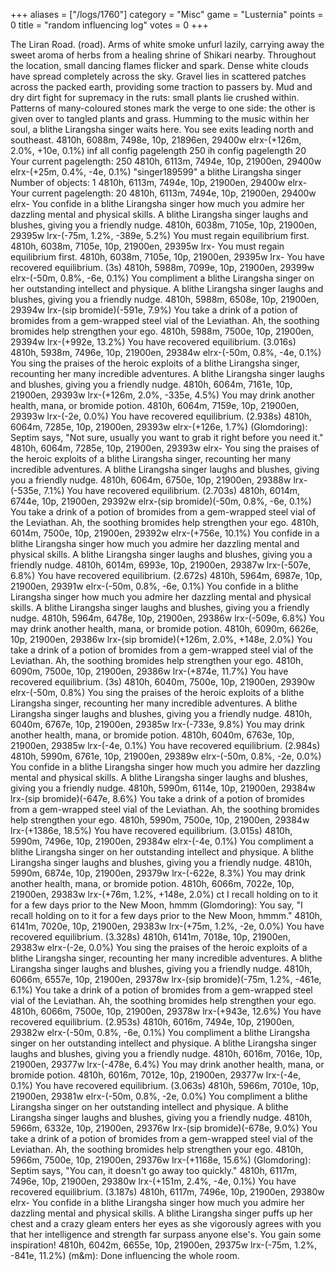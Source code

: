 +++
aliases = ["/logs/1760"]
category = "Misc"
game = "Lusternia"
points = 0
title = "random influencing log"
votes = 0
+++

The Liran Road. (road).
Arms of white smoke unfurl lazily, carrying away the sweet aroma of herbs from a healing shrine of 
Shikari nearby. Throughout the location, small dancing flames flicker and spark. Dense white clouds 
have spread completely across the sky. Gravel lies in scattered patches across the packed earth, 
providing some traction to passers by. Mud and dry dirt fight for supremacy in the ruts: small 
plants lie crushed within. Patterns of many-coloured stones mark the verge to one side: the other is 
given over to tangled plants and grass. Humming to the music within her soul, a blithe Lirangsha 
singer waits here.
You see exits leading north and southeast.
4810h, 6088m, 7498e, 10p, 21896en, 29400w elrx-(+126m, 2.0%, +10e, 0.1%) inf all
config pagelength 250
ih
config pagelength 20
Your current pagelength: 250
4810h, 6113m, 7494e, 10p, 21900en, 29400w elrx-(+25m, 0.4%, -4e, 0.1%) 
"singer189599"            a blithe Lirangsha singer
Number of objects: 1
4810h, 6113m, 7494e, 10p, 21900en, 29400w elrx-
Your current pagelength: 20
4810h, 6113m, 7494e, 10p, 21900en, 29400w elrx-
You confide in a blithe Lirangsha singer how much you admire her dazzling mental and physical skills.
A blithe Lirangsha singer laughs and blushes, giving you a friendly nudge.
4810h, 6038m, 7105e, 10p, 21900en, 29395w lrx-(-75m, 1.2%, -389e, 5.2%) 
You must regain equilibrium first.
4810h, 6038m, 7105e, 10p, 21900en, 29395w lrx-
You must regain equilibrium first.
4810h, 6038m, 7105e, 10p, 21900en, 29395w lrx-
You have recovered equilibrium. (3s)
4810h, 5988m, 7099e, 10p, 21900en, 29399w elrx-(-50m, 0.8%, -6e, 0.1%) 
You compliment a blithe Lirangsha singer on her outstanding intellect and physique.
A blithe Lirangsha singer laughs and blushes, giving you a friendly nudge.
4810h, 5988m, 6508e, 10p, 21900en, 29394w lrx-(sip bromide)(-591e, 7.9%) 
You take a drink of a potion of bromides from a gem-wrapped steel vial of the Leviathan.
Ah, the soothing bromides help strengthen your ego.
4810h, 5988m, 7500e, 10p, 21900en, 29394w lrx-(+992e, 13.2%) 
You have recovered equilibrium. (3.016s)
4810h, 5938m, 7496e, 10p, 21900en, 29384w elrx-(-50m, 0.8%, -4e, 0.1%) 
You sing the praises of the heroic exploits of a blithe Lirangsha singer, recounting her many 
incredible adventures.
A blithe Lirangsha singer laughs and blushes, giving you a friendly nudge.
4810h, 6064m, 7161e, 10p, 21900en, 29393w lrx-(+126m, 2.0%, -335e, 4.5%) 
You may drink another health, mana, or bromide potion.
4810h, 6064m, 7159e, 10p, 21900en, 29393w lrx-(-2e, 0.0%) 
You have recovered equilibrium. (2.938s)
4810h, 6064m, 7285e, 10p, 21900en, 29393w elrx-(+126e, 1.7%) 
(Glomdoring): Septim says, "Not sure, usually you want to grab it right before you need it."
4810h, 6064m, 7285e, 10p, 21900en, 29393w elrx-
You sing the praises of the heroic exploits of a blithe Lirangsha singer, recounting her many 
incredible adventures.
A blithe Lirangsha singer laughs and blushes, giving you a friendly nudge.
4810h, 6064m, 6750e, 10p, 21900en, 29388w lrx-(-535e, 7.1%) 
You have recovered equilibrium. (2.703s)
4810h, 6014m, 6744e, 10p, 21900en, 29392w elrx-(sip bromide)(-50m, 0.8%, -6e, 0.1%) 
You take a drink of a potion of bromides from a gem-wrapped steel vial of the Leviathan.
Ah, the soothing bromides help strengthen your ego.
4810h, 6014m, 7500e, 10p, 21900en, 29392w elrx-(+756e, 10.1%) 
You confide in a blithe Lirangsha singer how much you admire her dazzling mental and physical skills.
A blithe Lirangsha singer laughs and blushes, giving you a friendly nudge.
4810h, 6014m, 6993e, 10p, 21900en, 29387w lrx-(-507e, 6.8%) 
You have recovered equilibrium. (2.672s)
4810h, 5964m, 6987e, 10p, 21900en, 29391w elrx-(-50m, 0.8%, -6e, 0.1%) 
You confide in a blithe Lirangsha singer how much you admire her dazzling mental and physical skills.
A blithe Lirangsha singer laughs and blushes, giving you a friendly nudge.
4810h, 5964m, 6478e, 10p, 21900en, 29386w lrx-(-509e, 6.8%) 
You may drink another health, mana, or bromide potion.
4810h, 6090m, 6626e, 10p, 21900en, 29386w lrx-(sip bromide)(+126m, 2.0%, +148e, 2.0%) 
You take a drink of a potion of bromides from a gem-wrapped steel vial of the Leviathan.
Ah, the soothing bromides help strengthen your ego.
4810h, 6090m, 7500e, 10p, 21900en, 29386w lrx-(+874e, 11.7%) 
You have recovered equilibrium. (3s)
4810h, 6040m, 7500e, 10p, 21900en, 29390w elrx-(-50m, 0.8%) 
You sing the praises of the heroic exploits of a blithe Lirangsha singer, recounting her many 
incredible adventures.
A blithe Lirangsha singer laughs and blushes, giving you a friendly nudge.
4810h, 6040m, 6767e, 10p, 21900en, 29385w lrx-(-733e, 9.8%) 
You may drink another health, mana, or bromide potion.
4810h, 6040m, 6763e, 10p, 21900en, 29385w lrx-(-4e, 0.1%) 
You have recovered equilibrium. (2.984s)
4810h, 5990m, 6761e, 10p, 21900en, 29389w elrx-(-50m, 0.8%, -2e, 0.0%) 
You confide in a blithe Lirangsha singer how much you admire her dazzling mental and physical skills.
A blithe Lirangsha singer laughs and blushes, giving you a friendly nudge.
4810h, 5990m, 6114e, 10p, 21900en, 29384w lrx-(sip bromide)(-647e, 8.6%) 
You take a drink of a potion of bromides from a gem-wrapped steel vial of the Leviathan.
Ah, the soothing bromides help strengthen your ego.
4810h, 5990m, 7500e, 10p, 21900en, 29384w lrx-(+1386e, 18.5%) 
You have recovered equilibrium. (3.015s)
4810h, 5990m, 7496e, 10p, 21900en, 29384w elrx-(-4e, 0.1%) 
You compliment a blithe Lirangsha singer on her outstanding intellect and physique.
A blithe Lirangsha singer laughs and blushes, giving you a friendly nudge.
4810h, 5990m, 6874e, 10p, 21900en, 29379w lrx-(-622e, 8.3%) 
You may drink another health, mana, or bromide potion.
4810h, 6066m, 7022e, 10p, 21900en, 29383w lrx-(+76m, 1.2%, +148e, 2.0%) ct I recall holding on to it for a few days prior to the New Moon, hmmm
(Glomdoring): You say, "I recall holding on to it for a few days prior to the New Moon, hmmm."
4810h, 6141m, 7020e, 10p, 21900en, 29383w lrx-(+75m, 1.2%, -2e, 0.0%) 
You have recovered equilibrium. (3.328s)
4810h, 6141m, 7018e, 10p, 21900en, 29383w elrx-(-2e, 0.0%) 
You sing the praises of the heroic exploits of a blithe Lirangsha singer, recounting her many 
incredible adventures.
A blithe Lirangsha singer laughs and blushes, giving you a friendly nudge.
4810h, 6066m, 6557e, 10p, 21900en, 29378w lrx-(sip bromide)(-75m, 1.2%, -461e, 6.1%) 
You take a drink of a potion of bromides from a gem-wrapped steel vial of the Leviathan.
Ah, the soothing bromides help strengthen your ego.
4810h, 6066m, 7500e, 10p, 21900en, 29378w lrx-(+943e, 12.6%) 
You have recovered equilibrium. (2.953s)
4810h, 6016m, 7494e, 10p, 21900en, 29382w elrx-(-50m, 0.8%, -6e, 0.1%) 
You compliment a blithe Lirangsha singer on her outstanding intellect and physique.
A blithe Lirangsha singer laughs and blushes, giving you a friendly nudge.
4810h, 6016m, 7016e, 10p, 21900en, 29377w lrx-(-478e, 6.4%) 
You may drink another health, mana, or bromide potion.
4810h, 6016m, 7012e, 10p, 21900en, 29377w lrx-(-4e, 0.1%) 
You have recovered equilibrium. (3.063s)
4810h, 5966m, 7010e, 10p, 21900en, 29381w elrx-(-50m, 0.8%, -2e, 0.0%) 
You compliment a blithe Lirangsha singer on her outstanding intellect and physique.
A blithe Lirangsha singer laughs and blushes, giving you a friendly nudge.
4810h, 5966m, 6332e, 10p, 21900en, 29376w lrx-(sip bromide)(-678e, 9.0%) 
You take a drink of a potion of bromides from a gem-wrapped steel vial of the Leviathan.
Ah, the soothing bromides help strengthen your ego.
4810h, 5966m, 7500e, 10p, 21900en, 29376w lrx-(+1168e, 15.6%) 
(Glomdoring): Septim says, "You can, it doesn't go away too quickly."
4810h, 6117m, 7496e, 10p, 21900en, 29380w lrx-(+151m, 2.4%, -4e, 0.1%) 
You have recovered equilibrium. (3.187s)
4810h, 6117m, 7496e, 10p, 21900en, 29380w elrx-
You confide in a blithe Lirangsha singer how much you admire her dazzling mental and physical skills.
A blithe Lirangsha singer puffs up her chest and a crazy gleam enters her eyes as she vigorously 
agrees with you that her intelligence and strength far surpass anyone else's.
You gain some inspiration!
4810h, 6042m, 6655e, 10p, 21900en, 29375w lrx-(-75m, 1.2%, -841e, 11.2%) 
(m&m): Done influencing the whole room.